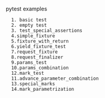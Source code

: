 pytest examples


      1. basic test
      2. empty test
      3. test_special_assertions
      4.simple_fixture
      5.fixture_with_return
      6.yield_fixture_test
      7.request_fixture
      8.request_finalizer
      9.params_test
      10.params_combination
      12.mark_test
      11.advance_parameter_combination
      13.special_marks
      14.mark_parametrization
